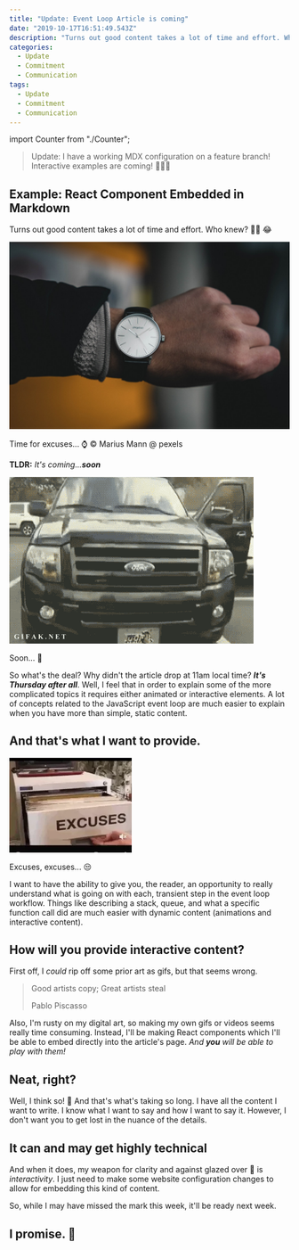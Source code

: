 ```yaml
---
title: "Update: Event Loop Article is coming"
date: "2019-10-17T16:51:49.543Z"
description: "Turns out good content takes a lot of time and effort. Who knew? 🤷‍♂️ 😂"
categories:
  - Update
  - Commitment
  - Communication
tags:
  - Update
  - Commitment
  - Communication
---
```


import Counter from "./Counter";

> Update: I have a working MDX configuration on a feature branch!
> Interactive examples are coming! 💪💪💪

## Example: React Component Embedded in Markdown

<Counter />

Turns out good content takes a lot of time and effort. Who knew? 🤷‍♂️ 😂

![Time for excuses... ⌚️](./hero-image.jpg)

<figcaption>Time for excuses... ⌚️ © Marius Mann @ pexels</figcaption>

**TLDR:** _It's coming...**soon**_

![Soon... 🦉](./soon.gif)

<figcaption>Soon... 🦉</figcaption>

So what's the deal? Why didn't the article drop at 11am local time?
_**It's Thursday after all**_.
Well, I feel that in order to explain some of the more complicated topics it requires either animated or interactive elements.
A lot of concepts related to the JavaScript event loop are much easier to explain when you have more than simple, static content.

## And that's what I want to provide.

![Excuses, excuses... 😒](./excuses.gif)

<figcaption>Excuses, excuses... 😒</figcaption>

I want to have the ability to give you, the reader, an opportunity to really understand what is going on with each, transient step in the event loop workflow.
Things like describing a stack, queue, and what a specific function call did are much easier with dynamic content (animations and interactive content).

## How will you provide interactive content?

First off, I _could_ rip off some prior art as gifs, but that seems wrong.

> Good artists copy; Great artists steal
>
> Pablo Piscasso

Also, I'm rusty on my digital art, so making my own gifs or videos seems really time consuming.
Instead, I'll be making React components which I'll be able to embed directly into the article's page.
_And **you** will be able to play with them!_

## Neat, right?

Well, I think so! 🌝
And that's what's taking so long.
I have all the content I want to write.
I know what I want to say and how I want to say it.
However, I don't want you to get lost in the nuance of the details.

## It can and may get highly technical

And when it does, my weapon for clarity and against glazed over 👀 is _interactivity_.
I just need to make some website configuration changes to allow for embedding this kind of content.

So, while I may have missed the mark this week, it'll be ready next week.

## I promise. 🤞
